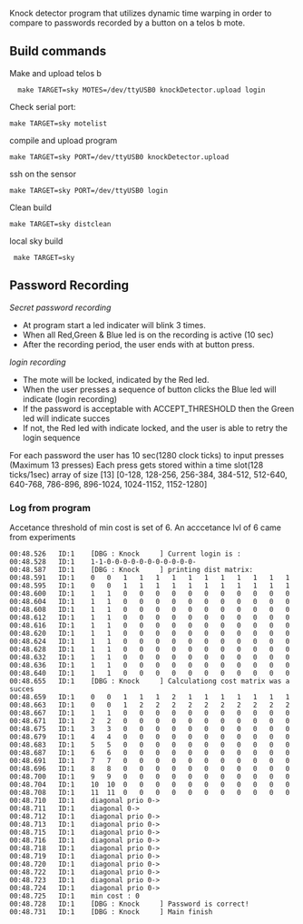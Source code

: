 Knock detector program that utilizes dynamic time warping in order to compare to passwords recorded by a button on a telos b mote.

## Build commands ##
Make and upload telos b
```
  make TARGET=sky MOTES=/dev/ttyUSB0 knockDetector.upload login
```
 Check serial port:
```
make TARGET=sky motelist
```
compile and upload program
```
make TARGET=sky PORT=/dev/ttyUSB0 knockDetector.upload
```
ssh on the sensor
```
make TARGET=sky PORT=/dev/ttyUSB0 login
```
Clean build
```
make TARGET=sky distclean
```
local sky build

```
 make TARGET=sky
```


## Password Recording ##
*Secret password recording*
* At program start a led indicater will blink 3 times.
* When all Red,Green & Blue led is on the recording is active (10 sec)
* After the recording period, the user ends with at button press.

*login recording*
* The mote will be locked, indicated by the Red led.
* When the user presses a sequence of button clicks the Blue led will indicate (login recording)
* If the password is acceptable with ACCEPT_THRESHOLD then the Green led will indicate succes
* If not, the Red led with indicate locked, and the user is able to retry the login sequence

For each password the user has 10 sec(1280 clock ticks) to input presses (Maximum 13 presses)
Each press gets stored within a time slot(128 ticks/1sec)   array of size [13]
[0-128, 128-256, 256-384, 384-512, 512-640, 640-768, 786-896, 896-1024, 1024-1152, 1152-1280]


### Log from program ### 
Accetance threshold of min cost is set of 6. An acccetance lvl of 6 came from experiments

```
00:48.526	ID:1	[DBG : Knock     ] Current login is : 
00:48.528	ID:1	1-1-0-0-0-0-0-0-0-0-0-0-0-
00:48.587	ID:1	[DBG : Knock     ] printing dist matrix:
00:48.591	ID:1	0 	0 	1 	1 	1 	1 	1 	1 	1 	1 	1 	1 	1 	
00:48.595	ID:1	0 	0 	1 	1 	1 	1 	1 	1 	1 	1 	1 	1 	1 	
00:48.600	ID:1	1 	1 	0 	0 	0 	0 	0 	0 	0 	0 	0 	0 	0 	
00:48.604	ID:1	1 	1 	0 	0 	0 	0 	0 	0 	0 	0 	0 	0 	0 	
00:48.608	ID:1	1 	1 	0 	0 	0 	0 	0 	0 	0 	0 	0 	0 	0 	
00:48.612	ID:1	1 	1 	0 	0 	0 	0 	0 	0 	0 	0 	0 	0 	0 	
00:48.616	ID:1	1 	1 	0 	0 	0 	0 	0 	0 	0 	0 	0 	0 	0 	
00:48.620	ID:1	1 	1 	0 	0 	0 	0 	0 	0 	0 	0 	0 	0 	0 	
00:48.624	ID:1	1 	1 	0 	0 	0 	0 	0 	0 	0 	0 	0 	0 	0 	
00:48.628	ID:1	1 	1 	0 	0 	0 	0 	0 	0 	0 	0 	0 	0 	0 	
00:48.632	ID:1	1 	1 	0 	0 	0 	0 	0 	0 	0 	0 	0 	0 	0 	
00:48.636	ID:1	1 	1 	0 	0 	0 	0 	0 	0 	0 	0 	0 	0 	0 	
00:48.640	ID:1	1 	1 	0 	0 	0 	0 	0 	0 	0 	0 	0 	0 	0 	
00:48.655	ID:1	[DBG : Knock     ] Calculationg cost matrix was a succes 
00:48.659	ID:1	0 	0 	1 	1 	1 	2 	1 	1 	1 	1 	1 	1 	1 	
00:48.663	ID:1	0 	0 	1 	2 	2 	2 	2 	2 	2 	2 	2 	2 	2 	
00:48.667	ID:1	1 	1 	0 	0 	0 	0 	0 	0 	0 	0 	0 	0 	0 	
00:48.671	ID:1	2 	2 	0 	0 	0 	0 	0 	0 	0 	0 	0 	0 	0 	
00:48.675	ID:1	3 	3 	0 	0 	0 	0 	0 	0 	0 	0 	0 	0 	0 	
00:48.679	ID:1	4 	4 	0 	0 	0 	0 	0 	0 	0 	0 	0 	0 	0 	
00:48.683	ID:1	5 	5 	0 	0 	0 	0 	0 	0 	0 	0 	0 	0 	0 	
00:48.687	ID:1	6 	6 	0 	0 	0 	0 	0 	0 	0 	0 	0 	0 	0 	
00:48.691	ID:1	7 	7 	0 	0 	0 	0 	0 	0 	0 	0 	0 	0 	0 	
00:48.696	ID:1	8 	8 	0 	0 	0 	0 	0 	0 	0 	0 	0 	0 	0 	
00:48.700	ID:1	9 	9 	0 	0 	0 	0 	0 	0 	0 	0 	0 	0 	0 	
00:48.704	ID:1	10 	10 	0 	0 	0 	0 	0 	0 	0 	0 	0 	0 	0 	
00:48.708	ID:1	11 	11 	0 	0 	0 	0 	0 	0 	0 	0 	0 	0 	0 	
00:48.710	ID:1	diagonal prio 0-> 
00:48.711	ID:1	diagonal 0-> 
00:48.712	ID:1	diagonal prio 0-> 
00:48.713	ID:1	diagonal prio 0-> 
00:48.715	ID:1	diagonal prio 0-> 
00:48.716	ID:1	diagonal prio 0-> 
00:48.718	ID:1	diagonal prio 0-> 
00:48.719	ID:1	diagonal prio 0-> 
00:48.720	ID:1	diagonal prio 0-> 
00:48.722	ID:1	diagonal prio 0-> 
00:48.723	ID:1	diagonal prio 0-> 
00:48.724	ID:1	diagonal prio 0-> 
00:48.725	ID:1	min cost : 0 
00:48.728	ID:1	[DBG : Knock     ] Password is correct! 
00:48.731	ID:1	[DBG : Knock     ] Main finish 
```
